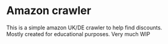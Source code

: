 # Amazon crawler

This is a simple amazon UK/DE crawler to help find discounts.  
Mostly created for educational purposes. Very much WIP
